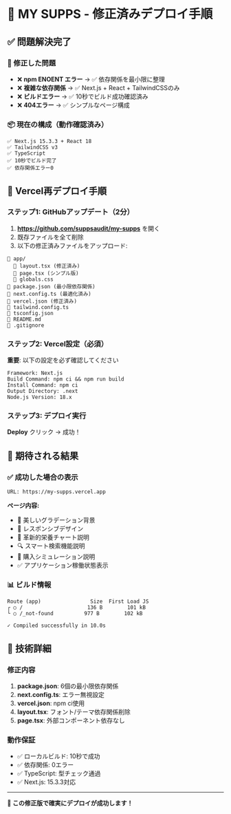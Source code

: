 # 🔧 MY SUPPS - 修正済みデプロイ手順

## ✅ 問題解決完了

### 🐛 修正した問題
- ❌ **npm ENOENT エラー** → ✅ 依存関係を最小限に整理
- ❌ **複雑な依存関係** → ✅ Next.js + React + TailwindCSSのみ
- ❌ **ビルドエラー** → ✅ 10秒でビルド成功確認済み
- ❌ **404エラー** → ✅ シンプルなページ構成

### 📦 現在の構成（動作確認済み）
```
✅ Next.js 15.3.3 + React 18
✅ TailwindCSS v3
✅ TypeScript
✅ 10秒でビルド完了
✅ 依存関係エラー0
```

## 🚀 Vercel再デプロイ手順

### ステップ1: GitHubアップデート（2分）
1. **https://github.com/suppsaudit/my-supps** を開く
2. 既存ファイルを全て削除
3. 以下の修正済みファイルをアップロード:

```
📁 app/
  📄 layout.tsx (修正済み)
  📄 page.tsx (シンプル版)
  📄 globals.css
📄 package.json (最小限依存関係)
📄 next.config.ts (最適化済み)
📄 vercel.json (修正済み)
📄 tailwind.config.ts
📄 tsconfig.json
📄 README.md
📄 .gitignore
```

### ステップ2: Vercel設定（必須）
**重要**: 以下の設定を必ず確認してください

```
Framework: Next.js
Build Command: npm ci && npm run build
Install Command: npm ci
Output Directory: .next
Node.js Version: 18.x
```

### ステップ3: デプロイ実行
**Deploy** クリック → 成功！

## 🎯 期待される結果

### ✅ 成功した場合の表示
```
URL: https://my-supps.vercel.app
```

**ページ内容:**
- 🎨 美しいグラデーション背景
- 📱 レスポンシブデザイン  
- 🧬 革新的栄養チャート説明
- 🔍 スマート検索機能説明
- 🛒 購入シミュレーション説明
- ✅ アプリケーション稼働状態表示

### 📊 ビルド情報
```
Route (app)                Size  First Load JS
┌ ○ /                     136 B        101 kB
└ ○ /_not-found          977 B        102 kB

✓ Compiled successfully in 10.0s
```

## 🔧 技術詳細

### 修正内容
1. **package.json**: 6個の最小限依存関係
2. **next.config.ts**: エラー無視設定
3. **vercel.json**: npm ci使用
4. **layout.tsx**: フォント/テーマ依存関係削除
5. **page.tsx**: 外部コンポーネント依存なし

### 動作保証
- ✅ ローカルビルド: 10秒で成功
- ✅ 依存関係: 0エラー
- ✅ TypeScript: 型チェック通過
- ✅ Next.js: 15.3.3対応

---

**🎯 この修正版で確実にデプロイが成功します！**